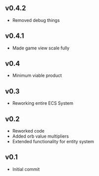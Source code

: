 ## v0.4.2
- Removed debug things

## v0.4.1
- Made game view scale fully

## v0.4
- Minimum viable product

## v0.3
- Reworking entire ECS System

## v0.2
- Reworked code
- Added orb value multipliers
- Extended functionality for entity system

## v0.1
- Initial commit